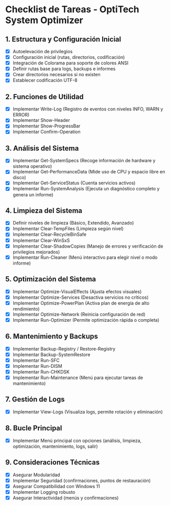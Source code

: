 # Checklist de Tareas - OptiTech System Optimizer

## 1. Estructura y Configuración Inicial
- [x] Autoelevación de privilegios
- [x] Configuración inicial (rutas, directorios, codificación)
- [x] Integración de Colorama para soporte de colores ANSI
- [x] Definir rutas base para logs, backups e informes
- [x] Crear directorios necesarios si no existen
- [x] Establecer codificación UTF-8

## 2. Funciones de Utilidad
- [x] Implementar Write-Log (Registro de eventos con niveles INFO, WARN y ERROR)
- [x] Implementar Show-Header
- [x] Implementar Show-ProgressBar
- [x] Implementar Confirm-Operation

## 3. Análisis del Sistema
- [x] Implementar Get-SystemSpecs (Recoge información de hardware y sistema operativo)
- [x] Implementar Get-PerformanceData (Mide uso de CPU y espacio libre en disco)
- [x] Implementar Get-ServiceStatus (Cuenta servicios activos)
- [x] Implementar Run-SystemAnalysis (Ejecuta un diagnóstico completo y genera un informe)

## 4. Limpieza del Sistema
- [x] Definir niveles de limpieza (Básico, Extendido, Avanzado)
- [x] Implementar Clear-TempFiles (Limpieza según nivel)
- [x] Implementar Clear-RecycleBinSafe
- [x] Implementar Clear-WinSxS
- [x] Implementar Clear-ShadowCopies (Manejo de errores y verificación de privilegios mejorados)
- [x] Implementar Run-Cleaner (Menú interactivo para elegir nivel o modo informe)

## 5. Optimización del Sistema
- [x] Implementar Optimize-VisualEffects (Ajusta efectos visuales)
- [x] Implementar Optimize-Services (Desactiva servicios no críticos)
- [x] Implementar Optimize-PowerPlan (Activa plan de energía de alto rendimiento)
- [x] Implementar Optimize-Network (Reinicia configuración de red)
- [x] Implementar Run-Optimizer (Permite optimización rápida o completa)

## 6. Mantenimiento y Backups
- [x] Implementar Backup-Registry / Restore-Registry
- [x] Implementar Backup-SystemRestore
- [x] Implementar Run-SFC
- [x] Implementar Run-DISM
- [x] Implementar Run-CHKDSK
- [x] Implementar Run-Maintenance (Menú para ejecutar tareas de mantenimiento)

## 7. Gestión de Logs
- [x] Implementar View-Logs (Visualiza logs, permite rotación y eliminación)

## 8. Bucle Principal
- [x] Implementar Menú principal con opciones (análisis, limpieza, optimización, mantenimiento, logs, salir)

## 9. Consideraciones Técnicas
- [x] Asegurar Modularidad
- [x] Implementar Seguridad (confirmaciones, puntos de restauración)
- [x] Asegurar Compatibilidad con Windows 11
- [x] Implementar Logging robusto
- [x] Asegurar Interactividad (menús y confirmaciones)
